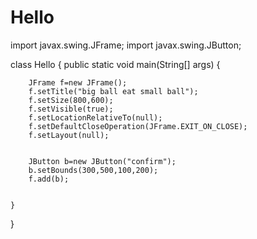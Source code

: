 # Hello
import javax.swing.JFrame;
import javax.swing.JButton;

class  Hello
{
	public static void main(String[] args) 
	{

		JFrame f=new JFrame();
		f.setTitle("big ball eat small ball");
		f.setSize(800,600);
		f.setVisible(true);
		f.setLocationRelativeTo(null);
		f.setDefaultCloseOperation(JFrame.EXIT_ON_CLOSE);
		f.setLayout(null);


		JButton b=new JButton("confirm");
		b.setBounds(300,500,100,200);
		f.add(b);


	}
}
